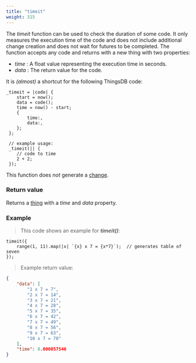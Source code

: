 ```yaml
---
title: "timeit"
weight: 315
---
```


The _timeit_ function can be used to check the duration of some code. It only measures the execution time of the code and does not include additional change creation and does not wait for futures to be completed.
The function accepts any code and returns with a new thing with two properties:

* _time_ : A float value representing the execution time in seconds.
* _data_ : The return value for the code.


It is _(almost)_ a shortcut for the following ThingsDB code:

```thingsdb,should_pass
_timeit = |code| {
    start = now();
    data = code();
    time = now() - start;
    {
        time:,
        data:,
    };
 };

 // example usage:
 _timeit(|| {
    // code to time
    2 + 2;
 });
```

This function does *not* generate a [change](../../overview/changes).

### Return value

Returns a [thing](../../data-types/thing) with a _time_ and _data_ property.

### Example

> This code shows an example for ***timeit()***:

```thingsdb,should_pass
timeit({
    range(1, 11).map(|x| `{x} x 7 = {x*7}`);  // generates table of seven
});
```

> Example return value:

```json
{
    "data": [
        "1 x 7 = 7",
        "2 x 7 = 14",
        "3 x 7 = 21",
        "4 x 7 = 28",
        "5 x 7 = 35",
        "6 x 7 = 42",
        "7 x 7 = 49",
        "8 x 7 = 56",
        "9 x 7 = 63",
        "10 x 7 = 70"
    ],
    "time": 0.000057546
}
```
